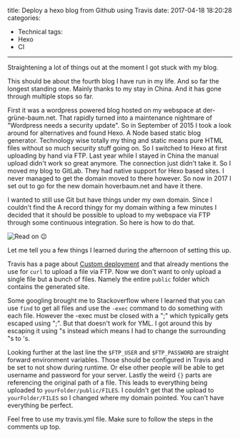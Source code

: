 title: Deploy a hexo blog from Github using Travis
date: 2017-04-18 18:20:28
categories:
  - Technical
tags:
  - Hexo
  - CI
---

Straightening a lot of things out at the moment I got stuck with my blog.

This should be about the fourth blog I have run in my life. And so far the longest standing one. Mainly thanks to my stay in China. And it has gone through multiple stops so far.

First it was a wordpress powered blog hosted on my webspace at der-grüne-baum.net. That rapidly turned into a maintenance nightmare of "Wordpress needs a security update". So in September of 2015 I took a look around for alternatives and found Hexo. A Node based static blog generator. Technology wise totally my thing and static means pure HTML files without so much security stuff going on. So I switched to Hexo at first uploading by hand via FTP.
Last year while I stayed in China the manual upload didn't work so great anymore. The connection just didn't take it. So I moved my blog to GitLab. They had native support for Hexo based sites. I never managed to get the domain moved to there however. So now in 2017 I set out to go for the new domain hoverbaum.net and have it there.

I wanted to still use Git but have things under my own domain. Since I couldn't find the A record thingy for my domain withing a few minutes I decided that it should be possible to upload to my webspace via FTP through some continuous integration. So here is how to do that.

<!-- more -->

<script src="https://gist.github.com/HoverBaum/524528aec1032b29669fe9cc82dba066.js"></script>

![Read on 😉](/images/tech/notsimplycopy.jpeg)

Let me tell you a few things I learned during the afternoon of setting this up.

Travis has a page about [Custom deployment](https://docs.travis-ci.com/user/deployment/custom/) and that already mentions the use for `curl` to upload a file via FTP. Now we don't want to only upload a single file but a bunch of files. Namely the entire `public` folder which contains the generated site.

Some googling brought me to Stackoverflow where I learned that you can use `find` to get all files and use the `-exec` command to do something with each file. However the -exec must be closed with a ";" which typically gets escaped using "\;". But that doesn't work for YML. I got around this by escaping it using "s instead which means I had to change the surrounding "s to 's.

Looking further at the last line the `$FTP_USER` and `$FTP_PASSWORD` are straight forward environment variables. Those should be configured in Travis and be set to not show during runtime. Or else other people will be able to get username and password for your server. Lastly the weird `{}` parts are referencing the original path of a file. This leads to everything being uploaded to `yourFolder/public/FILES`. I couldn't get that the upload to `yourFolder/FILES` so I changed where my domain pointed. You can't have everything be perfect.

Feel free to use my travis.yml file. Make sure to follow the steps in the comments up top.

